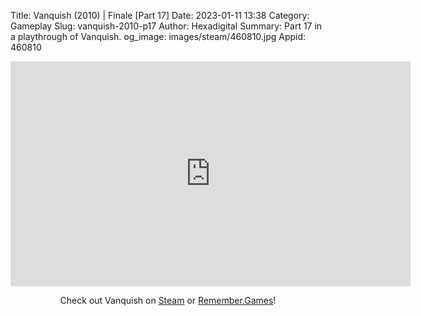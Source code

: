 Title: Vanquish (2010) | Finale [Part 17]
Date: 2023-01-11 13:38
Category: Gameplay
Slug: vanquish-2010-p17
Author: Hexadigital
Summary: Part 17 in a playthrough of Vanquish.
og_image: images/steam/460810.jpg
Appid: 460810

<center><iframe src="https://www.youtube.com/embed/oWoVf_UKYro?feature=oembed" allow="accelerometer; autoplay; encrypted-media; gyroscope; picture-in-picture" width="640" height="360" frameborder="0"></iframe>

Check out Vanquish on [Steam](https://store.steampowered.com/app/460810/?curator_clanid=34633900) or [Remember.Games](https://remember.games/game/5442/vanquish/)!</center>

